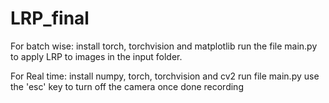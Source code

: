 # LRP_final
For batch wise:
install torch, torchvision and matplotlib
run the file main.py to apply LRP to images in the input folder. 

For Real time:
install numpy, torch, torchvision and cv2
run file main.py
use the 'esc' key to turn off the camera once done recording
